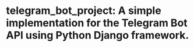 # telegram_bot_project: A simple implementation for the Telegram Bot API using Python Django framework. 
